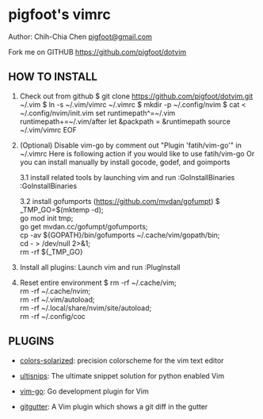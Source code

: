 pigfoot's vimrc
============
Author: Chih-Chia Chen <pigfoot@gmail.com>

Fork me on GITHUB  https://github.com/pigfoot/dotvim

HOW TO INSTALL
--------------

1. Check out from github
    $ git clone https://github.com/pigfoot/dotvim.git ~/.vim
    $ ln -s ~/.vim/vimrc ~/.vimrc
    $ mkdir -p ~/.config/nvim
    $ cat <<EOF > ~/.config/nvim/init.vim
set runtimepath^=~/.vim runtimepath+=~/.vim/after
let &packpath = &runtimepath
source ~/.vim/vimrc
EOF

2. (Optional) Disable vim-go by comment out "Plugin 'fatih/vim-go'" in ~/.vimrc
   Here is following action if you would like to use fatih/vim-go
   Or you can install manually by install gocode, godef, and goimports

   3.1
     install related tools by launching vim and run :GoInstallBinaries
     :GoInstallBinaries

   3.2
     install gofumports (https://github.com/mvdan/gofumpt)
     $ _TMP_GO=$(mktemp -d); \
       go mod init tmp; \
       go get mvdan.cc/gofumpt/gofumports; \
       cp -av ${GOPATH}/bin/gofumports ~/.cache/vim/gopath/bin; \
       cd - > /dev/null 2>&1; \
       rm -rf ${_TMP_GO}

3. Install all plugins: Launch vim and run :PlugInstall

4. Reset entire environment
   $ rm -rf ~/.cache/vim; \
     rm -rf ~/.cache/nvim; \
     rm -rf ~/.vim/autoload; \
     rm -rf ~/.local/share/nvim/site/autoload; \
     rm -rf ~/.config/coc

PLUGINS
-------
* [colors-solarized](https://github.com/altercation/vim-colors-solarized): precision colorscheme for the vim text editor

* [ultisnips](https://github.com/SirVer/ultisnips): The ultimate snippet solution for python enabled Vim

* [vim-go](https://github.com/fatih/vim-go.git): Go development plugin for Vim

* [gitgutter](https://github.com/airblade/vim-gitgutter): A Vim plugin which shows a git diff in the gutter
